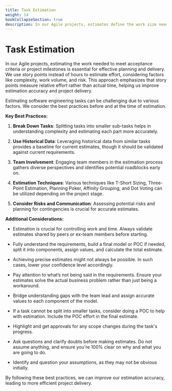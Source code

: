 ```yaml
---
title: Task Estimation
weight: 14
bookCollapseSection: true
description: In our Agile projects, estimates define the work size needed to meet acceptance criteria or project milestones. We use story points, not hours, to estimate effort, considering complexity, work volume, and risk. This emphasizes that story points are a measure of relative effort, not actual time. Using story points helps us improve estimation accuracy and project delivery.
---
```


# Task Estimation

In our Agile projects, estimating the work needed to meet acceptance criteria or project milestones is essential for effective planning and delivery. We use story points instead of hours to estimate effort, considering factors like complexity, work volume, and risk. This approach emphasizes that story points measure relative effort rather than actual time, helping us improve estimation accuracy and project delivery.

Estimating software engineering tasks can be challenging due to various factors. We consider the best practices before and at the time of estimation.

**Key Best Practices:**

1. **Break Down Tasks**: Splitting tasks into smaller sub-tasks helps in understanding complexity and estimating each part more accurately.

1. **Use Historical Data**: Leveraging historical data from similar tasks provides a baseline for current estimates, though it should be validated against current requirements.

1. **Team Involvement**: Engaging team members in the estimation process gathers diverse perspectives and identifies potential roadblocks early on.

1. **Estimation Techniques**: Various techniques like T-Short Sizing, Three-Point Estimation, Planning Poker, Affinity Grouping, and Dot Voting can be utilized depending on the project stage.

1. **Consider Risks and Communication**: Assessing potential risks and planning for contingencies is crucial for accurate estimates.

**Additional Considerations:**

- Estimation is crucial for controlling work and time. Always validate estimates shared by peers or ex-team members before starting.

- Fully understand the requirements, build a final model or POC if needed, split it into components, assign values, and calculate the total estimate.

- Achieving precise estimates might not always be possible. In such cases, lower your confidence level accordingly.

- Pay attention to what’s not being said in the requirements. Ensure your estimates solve the actual business problem rather than just being a workaround.

- Bridge understanding gaps with the team lead and assign accurate values to each component of the model.

- If a task cannot be split into smaller tasks, consider doing a POC to help with estimation. Include the POC effort in the final estimate.

- Highlight and get approvals for any scope changes during the task's progress.

- Ask questions and clarify doubts before making estimates. Do not assume anything, and ensure you're 100% clear on why and what you are going to do.

- Identify and question your assumptions, as they may not be obvious initially.

By following these best practices, we can improve our estimation accuracy, leading to more efficient project delivery.
